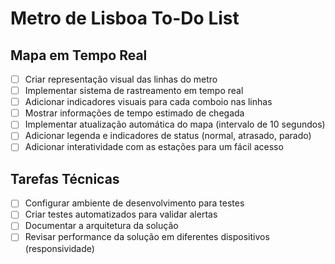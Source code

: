 # Metro de Lisboa To-Do List


## Mapa em Tempo Real
- [ ] Criar representação visual das linhas do metro
- [ ] Implementar sistema de rastreamento em tempo real
- [ ] Adicionar indicadores visuais para cada comboio nas linhas
- [ ] Mostrar informações de tempo estimado de chegada
- [ ] Implementar atualização automática do mapa (intervalo de 10 segundos)
- [ ] Adicionar legenda e indicadores de status (normal, atrasado, parado)
- [ ] Adicionar interatividade com as estações para um fácil acesso

## Tarefas Técnicas
- [ ] Configurar ambiente de desenvolvimento para testes
- [ ] Criar testes automatizados para validar alertas
- [ ] Documentar a arquitetura da solução
- [ ] Revisar performance da solução em diferentes dispositivos (responsividade)